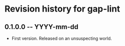 # Revision history for gap-lint

## 0.1.0.0 -- YYYY-mm-dd

* First version. Released on an unsuspecting world.
